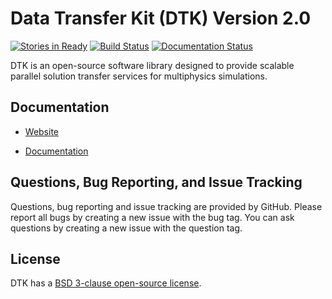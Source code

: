 Data Transfer Kit (DTK) Version 2.0
===================================

[![Stories in Ready](https://badge.waffle.io/ORNL-CEES/DataTransferKit.svg?label=ready&title=Ready)](http://waffle.io/ORNL-CEES/DataTransferKit)
[![Build Status](https://travis-ci.org/chiao45/DataTransferKit.svg?branch=dev-qc)](https://travis-ci.org/chiao45/DataTransferKit)
[![Documentation Status](http://readthedocs.org/projects/datatransferkit/badge/?version=latest)](http://datatransferkit.readthedocs.io/en/latest/?badge=latest)


DTK is an open-source software library designed to provide scalable parallel
solution transfer services for multiphysics simulations.

Documentation
-------------

* [Website](http://ORNL-CEES.github.io/DataTransferKit)

* [Documentation](http://datatransferkit.readthedocs.org)

Questions, Bug Reporting, and Issue Tracking
--------------------------------------------

Questions, bug reporting and issue tracking are provided by GitHub. Please
report all bugs by creating a new issue with the bug tag. You can ask
questions by creating a new issue with the question tag.

License
-------

DTK has a [BSD 3-clause open-source license](LICENSE).
